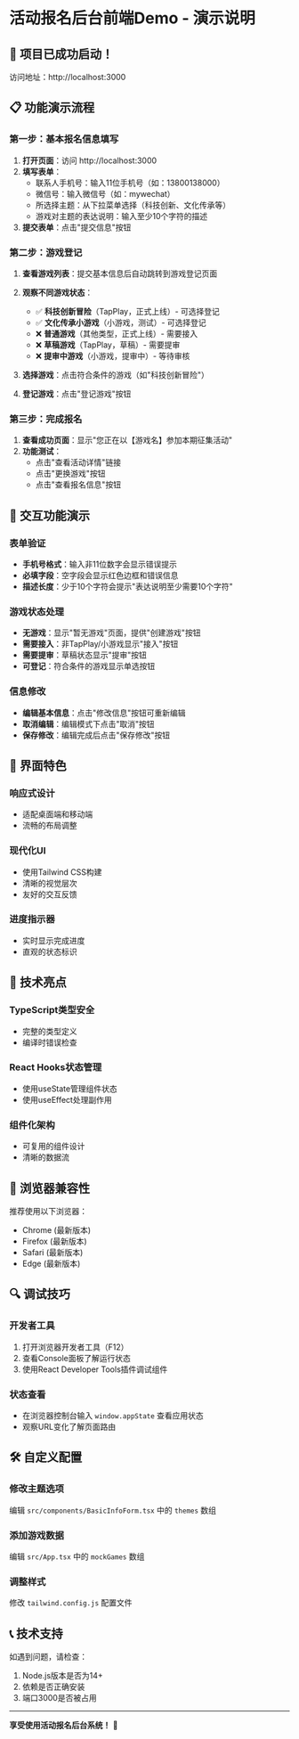 # 活动报名后台前端Demo - 演示说明

## 🎉 项目已成功启动！

访问地址：http://localhost:3000

## 📋 功能演示流程

### 第一步：基本报名信息填写
1. **打开页面**：访问 http://localhost:3000
2. **填写表单**：
   - 联系人手机号：输入11位手机号（如：13800138000）
   - 微信号：输入微信号（如：mywechat）
   - 所选择主题：从下拉菜单选择（科技创新、文化传承等）
   - 游戏对主题的表达说明：输入至少10个字符的描述
3. **提交表单**：点击"提交信息"按钮

### 第二步：游戏登记
1. **查看游戏列表**：提交基本信息后自动跳转到游戏登记页面
2. **观察不同游戏状态**：
   - ✅ **科技创新冒险**（TapPlay，正式上线）- 可选择登记
   - ✅ **文化传承小游戏**（小游戏，测试）- 可选择登记
   - ❌ **普通游戏**（其他类型，正式上线）- 需要接入
   - ❌ **草稿游戏**（TapPlay，草稿）- 需要提审
   - ❌ **提审中游戏**（小游戏，提审中）- 等待审核

3. **选择游戏**：点击符合条件的游戏（如"科技创新冒险"）
4. **登记游戏**：点击"登记游戏"按钮

### 第三步：完成报名
1. **查看成功页面**：显示"您正在以【游戏名】参加本期征集活动"
2. **功能测试**：
   - 点击"查看活动详情"链接
   - 点击"更换游戏"按钮
   - 点击"查看报名信息"按钮

## 🔧 交互功能演示

### 表单验证
- **手机号格式**：输入非11位数字会显示错误提示
- **必填字段**：空字段会显示红色边框和错误信息
- **描述长度**：少于10个字符会提示"表达说明至少需要10个字符"

### 游戏状态处理
- **无游戏**：显示"暂无游戏"页面，提供"创建游戏"按钮
- **需要接入**：非TapPlay/小游戏显示"接入"按钮
- **需要提审**：草稿状态显示"提审"按钮
- **可登记**：符合条件的游戏显示单选按钮

### 信息修改
- **编辑基本信息**：点击"修改信息"按钮可重新编辑
- **取消编辑**：编辑模式下点击"取消"按钮
- **保存修改**：编辑完成后点击"保存修改"按钮

## 🎨 界面特色

### 响应式设计
- 适配桌面端和移动端
- 流畅的布局调整

### 现代化UI
- 使用Tailwind CSS构建
- 清晰的视觉层次
- 友好的交互反馈

### 进度指示器
- 实时显示完成进度
- 直观的状态标识

## 🚀 技术亮点

### TypeScript类型安全
- 完整的类型定义
- 编译时错误检查

### React Hooks状态管理
- 使用useState管理组件状态
- 使用useEffect处理副作用

### 组件化架构
- 可复用的组件设计
- 清晰的数据流

## 📱 浏览器兼容性

推荐使用以下浏览器：
- Chrome (最新版本)
- Firefox (最新版本)
- Safari (最新版本)
- Edge (最新版本)

## 🔍 调试技巧

### 开发者工具
1. 打开浏览器开发者工具（F12）
2. 查看Console面板了解运行状态
3. 使用React Developer Tools插件调试组件

### 状态查看
- 在浏览器控制台输入 `window.appState` 查看应用状态
- 观察URL变化了解页面路由

## 🛠️ 自定义配置

### 修改主题选项
编辑 `src/components/BasicInfoForm.tsx` 中的 `themes` 数组

### 添加游戏数据
编辑 `src/App.tsx` 中的 `mockGames` 数组

### 调整样式
修改 `tailwind.config.js` 配置文件

## 📞 技术支持

如遇到问题，请检查：
1. Node.js版本是否为14+
2. 依赖是否正确安装
3. 端口3000是否被占用

---

**享受使用活动报名后台系统！** 🎉 